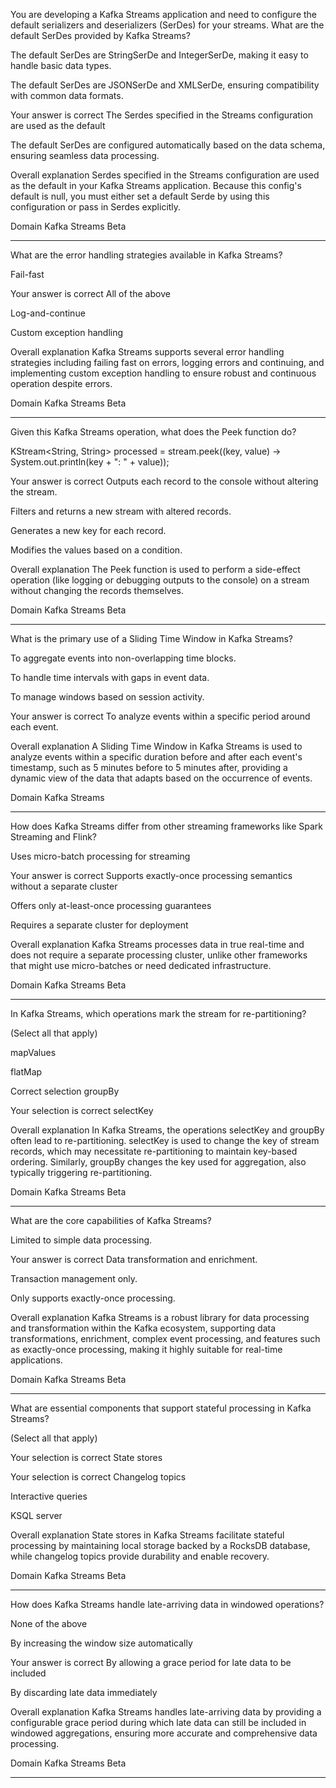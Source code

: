 
You are developing a Kafka Streams application and need to configure the default serializers and deserializers (SerDes) for your streams. What are the default SerDes provided by Kafka Streams?

The default SerDes are StringSerDe and IntegerSerDe, making it easy to handle basic data types.

The default SerDes are JSONSerDe and XMLSerDe, ensuring compatibility with common data formats.

Your answer is correct
The Serdes specified in the Streams configuration are used as the default

The default SerDes are configured automatically based on the data schema, ensuring seamless data processing.

Overall explanation
Serdes specified in the Streams configuration are used as the default in your Kafka Streams application. Because this config's default is null, you must either set a default Serde by using this configuration or pass in Serdes explicitly.

Domain
Kafka Streams
Beta

----


What are the error handling strategies available in Kafka Streams?

Fail-fast

Your answer is correct
All of the above

Log-and-continue

Custom exception handling

Overall explanation
Kafka Streams supports several error handling strategies including failing fast on errors, logging errors and continuing, and implementing custom exception handling to ensure robust and continuous operation despite errors.

Domain
Kafka Streams
Beta


---


Given this Kafka Streams operation, what does the Peek function do?



KStream<String, String> processed = stream.peek((key, value) -> System.out.println(key + ": " + value));

Your answer is correct
Outputs each record to the console without altering the stream.

Filters and returns a new stream with altered records.

Generates a new key for each record.

Modifies the values based on a condition.

Overall explanation
The Peek function is used to perform a side-effect operation (like logging or debugging outputs to the console) on a stream without changing the records themselves​​.

Domain
Kafka Streams
Beta

---

What is the primary use of a Sliding Time Window in Kafka Streams?

To aggregate events into non-overlapping time blocks.

To handle time intervals with gaps in event data.

To manage windows based on session activity.

Your answer is correct
To analyze events within a specific period around each event.

Overall explanation
A Sliding Time Window in Kafka Streams is used to analyze events within a specific duration before and after each event's timestamp, such as 5 minutes before to 5 minutes after, providing a dynamic view of the data that adapts based on the occurrence of events​​.

Domain
Kafka Streams

----


How does Kafka Streams differ from other streaming frameworks like Spark Streaming and Flink?

Uses micro-batch processing for streaming

Your answer is correct
Supports exactly-once processing semantics without a separate cluster

Offers only at-least-once processing guarantees

Requires a separate cluster for deployment

Overall explanation
Kafka Streams processes data in true real-time and does not require a separate processing cluster, unlike other frameworks that might use micro-batches or need dedicated infrastructure.

Domain
Kafka Streams
Beta

---


In Kafka Streams, which operations mark the stream for re-partitioning?

(Select all that apply)

mapValues

flatMap

Correct selection
groupBy

Your selection is correct
selectKey

Overall explanation
In Kafka Streams, the operations selectKey and groupBy often lead to re-partitioning. selectKey is used to change the key of stream records, which may necessitate re-partitioning to maintain key-based ordering. Similarly, groupBy changes the key used for aggregation, also typically triggering re-partitioning​​.

Domain
Kafka Streams
Beta

---


What are the core capabilities of Kafka Streams?

Limited to simple data processing.

Your answer is correct
Data transformation and enrichment.

Transaction management only.

Only supports exactly-once processing.

Overall explanation
Kafka Streams is a robust library for data processing and transformation within the Kafka ecosystem, supporting data transformations, enrichment, complex event processing, and features such as exactly-once processing, making it highly suitable for real-time applications.

Domain
Kafka Streams
Beta

---


What are essential components that support stateful processing in Kafka Streams?

(Select all that apply)

Your selection is correct
State stores

Your selection is correct
Changelog topics

Interactive queries

KSQL server

Overall explanation
State stores in Kafka Streams facilitate stateful processing by maintaining local storage backed by a RocksDB database, while changelog topics provide durability and enable recovery​​.

Domain
Kafka Streams
Beta

---


How does Kafka Streams handle late-arriving data in windowed operations?

None of the above

By increasing the window size automatically

Your answer is correct
By allowing a grace period for late data to be included

By discarding late data immediately

Overall explanation
Kafka Streams handles late-arriving data by providing a configurable grace period during which late data can still be included in windowed aggregations, ensuring more accurate and comprehensive data processing.

Domain
Kafka Streams
Beta

---



